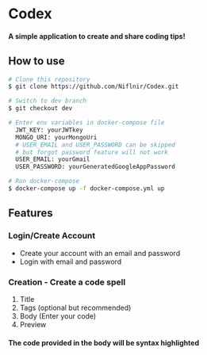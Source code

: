 # Codex
#### A simple application to create and share coding tips!
## How to use
```bash
# Clone this repository
$ git clone https://github.com/Niflnir/Codex.git

# Switch to dev branch
$ git checkout dev

# Enter env variables in docker-compose file
  JWT_KEY: yourJWTkey
  MONGO_URI: yourMongoUri
  # USER_EMAIL and USER_PASSWORD can be skipped 
  # but forgot password feature will not work
  USER_EMAIL: yourGmail
  USER_PASSWORD: yourGeneratedGoogleAppPassword

# Run docker-compose
$ docker-compose up -f docker-compose.yml up
```
## Features
### Login/Create Account
- Create your account with an email and password
- Login with email and password
### Creation - Create a code spell 
1. Title
2. Tags (optional but recommended)
3. Body (Enter your code)
4. Preview
#### The code provided in the body will be syntax highlighted
